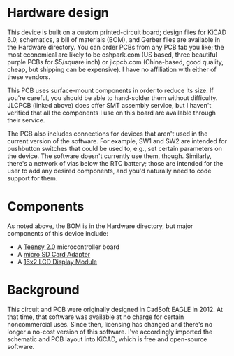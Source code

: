 # Hardware design
This device is built on a custom printed-circuit board; design files for KiCAD 6.0, schematics, a bill of materials (BOM), and Gerber files are available in the Hardware directory.  You can order PCBs from any PCB fab you like; the most economical are likely to be oshpark.com (US based, three beautiful purple PCBs for $5/square inch) or jlcpcb.com (China-based, good quality, cheap, but shipping can be expensive).  I have no affiliation with either of these vendors.

This PCB uses surface-mount components in order to reduce its size.  If you're careful, you should be able to hand-solder them without difficulty.  JLCPCB (linked above) does offer SMT assembly service, but I haven't verified that all the components I use on this board are available through their service.

The PCB also includes connections for devices that aren't used in the current version of the software.  For example, SW1 and SW2 are intended for pushbutton switches that could be used to, e.g., set certain parameters on the device.  The software doesn't currently use them, though.  Similarly, there's a network of vias below the RTC battery; those are intended for the user to add any desired components, and you'd naturally need to code support for them.

# Components
As noted above, the BOM is in the Hardware directory, but major components of this device include:

* A [Teensy 2.0](https://www.pjrc.com/store/teensy.html) microcontroller board
* A [micro SD Card Adapter](https://www.pjrc.com/store/sd_adaptor.html)
* A [16x2 LCD Display Module](https://www.dfrobot.com/index.php?route=product/product&path=53&product_id=135)

# Background
This circuit and PCB were originally designed in CadSoft EAGLE in 2012.  At that time, that software was available at no charge for certain noncommercial uses.  Since then, licensing has changed and there's no longer a no-cost version of this software.  I've accordingly imported the schematic and PCB layout into KiCAD, which is free and open-source software.